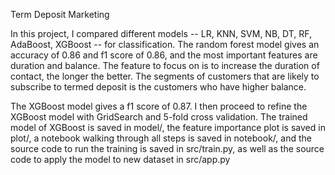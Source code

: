 Term Deposit Marketing


In this project, I compared different models -- LR, KNN, SVM, NB, DT, RF, AdaBoost, XGBoost -- for classification. The random forest model gives an accuracy of 0.86 and f1 score of 0.86, and the most important features are duration and balance. The feature to focus on is to increase the duration of contact, the longer the better. The segments of customers that are likely to subscribe to termed deposit is the customers who have higher balance. 

The XGBoost model gives a f1 score of 0.87. I then proceed to refine the XGBoost model with GridSearch and 5-fold cross validation. The trained model of XGBoost is saved in model/, the feature importance plot is saved in plot/, a notebook walking through all steps is saved in notebook/, and the source code to run the training is saved in src/train.py, as well as the source code to apply the model to new dataset in src/app.py
